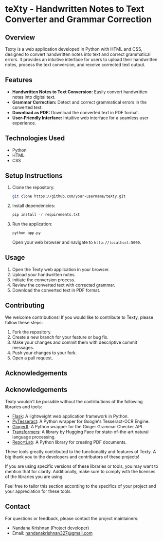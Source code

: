 # teXty - Handwritten Notes to Text Converter and Grammar Correction

## Overview

Texty is a web application developed in Python with HTML and CSS, designed to convert handwritten notes into text and correct grammatical errors. It provides an intuitive interface for users to upload their handwritten notes, process the text conversion, and receive corrected text output.

## Features

- **Handwritten Notes to Text Conversion:** Easily convert handwritten notes into digital text.
- **Grammar Correction:** Detect and correct grammatical errors in the converted text.
- **Download as PDF:** Download the converted text in PDF format.
- **User-Friendly Interface:** Intuitive web interface for a seamless user experience.

## Technologies Used

- Python
- HTML
- CSS

## Setup Instructions

1. Clone the repository:

    ```bash
    git clone https://github.com/your-username/teXty.git
    ```

2. Install dependencies:

    ```bash
    pip install -r requirements.txt
    ```

3. Run the application:

    ```bash
    python app.py
    ```

    Open your web browser and navigate to `http://localhost:5000`.

## Usage

1. Open the Texty web application in your browser.
2. Upload your handwritten notes.
3. Initiate the conversion process.
4. Review the converted text with corrected grammar.
5. Download the converted text in PDF format.

## Contributing

We welcome contributions! If you would like to contribute to Texty, please follow these steps:

1. Fork the repository.
2. Create a new branch for your feature or bug fix.
3. Make your changes and commit them with descriptive commit messages.
4. Push your changes to your fork.
5. Open a pull request.

## Acknowledgements

## Acknowledgements

Texty wouldn't be possible without the contributions of the following libraries and tools:

- [Flask](https://flask.palletsprojects.com/): A lightweight web application framework in Python.
- [PyTesseract](https://github.com/madmaze/pytesseract): A Python wrapper for Google's Tesseract-OCR Engine.
- [GingerIt](https://github.com/Azd325/gingerit): A Python wrapper for the Ginger Grammar Checker API.
- [Transformers](https://huggingface.co/transformers/): A library by Hugging Face for state-of-the-art natural language processing.
- [ReportLab](https://www.reportlab.com/): A Python library for creating PDF documents.

These tools greatly contributed to the functionality and features of Texty. A big thank you to the developers and contributors of these projects!

If you are using specific versions of these libraries or tools, you may want to mention that for clarity. Additionally, make sure to comply with the licenses of the libraries you are using.

Feel free to tailor this section according to the specifics of your project and your appreciation for these tools.


## Contact

For questions or feedback, please contact the project maintainers:

-  Nandana Krishnan (Project developer)
  - Email: nandanakrishnan327@gmail.com

